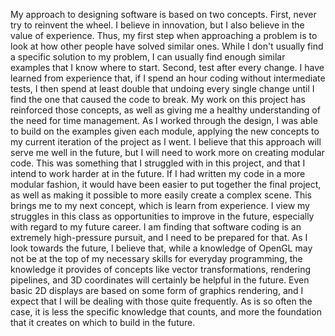 My approach to designing software is based on two concepts. First, never try to reinvent the wheel. I believe in innovation, but I also believe in the value of experience. Thus, my first step when approaching a problem is to look at how other people have solved similar ones. While I don't usually find a specific solution to my problem, I can usually find enough similar examples that I know where to start. Second, test after every change. I have learned from experience that, if I spend an hour coding without intermediate tests, I then spend at least double that undoing every single change until I find the one that caused the code to break. My work on this project has reinforced those concepts, as well as giving me a healthy understanding of the need for time management. As I worked through the design, I was able to build on the examples given each module, applying the new concepts to my current iteration of the project as I went. I believe that this approach will serve me well in the future, but I will need to work more on creating modular code. This was something that I struggled with in this project, and that I intend to work harder at in the future. If I had written my code in a more modular fashion, it would have been easier to put together the final project, as well as making it possible to more easily create a complex scene. This brings me to my next concept, which is learn from experience. I view my struggles in this class as opportunities to improve in the future, especially with regard to my future career. I am finding that software coding is an extremely high-pressure pursuit, and I need to be prepared for that. As I look towards the future, I believe that, while a knowledge of OpenGL may not be at the top of my necessary skills for everyday programming, the knowledge it provides of concepts like vector transformations, rendering pipelines, and 3D coordinates will certainly be helpful in the future. Even basic 2D displays are based on some form of graphics rendering, and I expect that I will be dealing with those quite frequently. As is so often the case, it is less the specific knowledge that counts, and more the foundation that it creates on which to build in the future.
